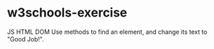 # w3schools-exercise
JS HTML DOM
Use methods to find an element, and change its text to "Good Job!".

